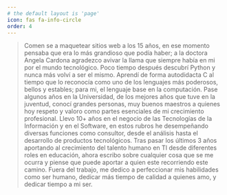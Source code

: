 ```yaml
---
# the default layout is 'page'
icon: fas fa-info-circle
order: 4
---
```


> Comen se a maquetear sitios web a los 15 años, en ese momento pensaba que era lo más grandioso que podía haber; a la doctora Angela Cardona agradezco avivar la llama que siempre había en mi por el mundo tecnológico. Poco tiempo después descubrí Python y nunca más volví a ser el mismo. Aprendí de forma autodidacta C al tiempo que lo reconocía como uno de los lenguajes más poderosos, bellos y estables; para mi, el lenguaje base en la computación. Pase algunos años en la Universidad, de los mejores años que tuve en la juventud, conocí grandes personas, muy buenos maestros a quienes hoy respeto y valoro como partes esenciales de mi crecimiento profesional. Llevo 10+ años en el negocio de las Tecnologías de la Información y en el Software, en estos rubros he desempeñando diversas funciones como consultor, desde el análisis hasta el desarrollo de productos tecnológicos. Tras pasar los últimos 3 años aportando al crecimiento del talento humano en TI desde diferentes roles en educación, ahora escribo sobre cualquier cosa que se me ocurra y piense que puede aportar a quien este recorriendo este camino. Fuera del trabajo, me dedico a perfeccionar mis habilidades como ser humano, dedicar más tiempo de calidad a quienes amo, y dedicar tiempo a mi ser.
